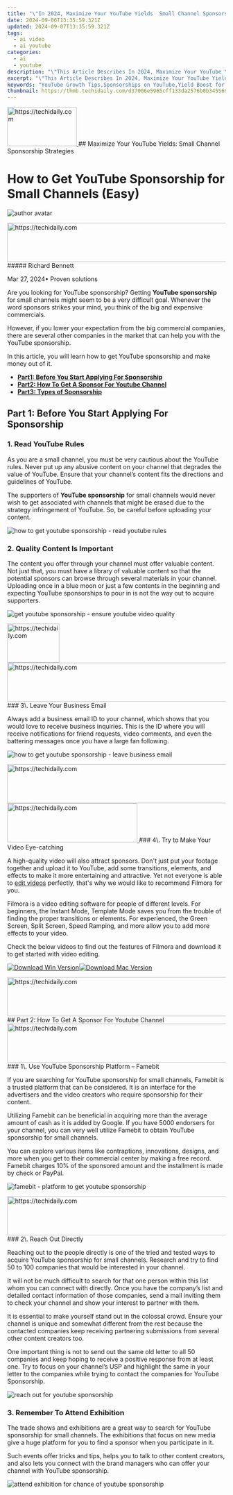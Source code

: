 ```yaml
---
title: "\"In 2024, Maximize Your YouTube Yields  Small Channel Sponsorship Strategies\""
date: 2024-09-06T13:35:59.321Z
updated: 2024-09-07T13:35:59.321Z
tags:
  - ai video
  - ai youtube
categories:
  - ai
  - youtube
description: "\"This Article Describes In 2024, Maximize Your YouTube Yields: Small Channel Sponsorship Strategies\""
excerpt: "\"This Article Describes In 2024, Maximize Your YouTube Yields: Small Channel Sponsorship Strategies\""
keywords: "YouTube Growth Tips,Sponsorships on YouTube,Yield Boost for Channels,Effective Yielding Strategies,Small Channel Marketing,YouTube Revenue Hacks,Maximizing Channel Profit"
thumbnail: https://thmb.techidaily.com/d37006e5965cff133da2576b0b3455692491cf1f8c58029bf90db9237f948dc9.jpg
---
```


<!-- affiliate ads begin -->
<a href="https://aligracehair.sjv.io/c/5597632/2115942/19272" target="_top" id="2115942">
  <img src="//a.impactradius-go.com/display-ad/19272-2115942" border="0" alt="https://techidaily.com" width="160" height="90"/>
</a>
<img height="0" width="0" src="https://aligracehair.sjv.io/i/5597632/2115942/19272" style="position:absolute;visibility:hidden;" border="0" />
<!-- affiliate ads end -->
## Maximize Your YouTube Yields: Small Channel Sponsorship Strategies

# How to Get YouTube Sponsorship for Small Channels (Easy)

![author avatar](https://images.wondershare.com/filmora/article-images/richard-bennett.jpg)

<!-- affiliate ads begin -->
<a href="https://unicoeye.pxf.io/c/5597632/2134229/18498" target="_top" id="2134229">
  <img src="//a.impactradius-go.com/display-ad/18498-2134229" border="0" alt="https://techidaily.com" width="728" height="90"/>
</a>
<img height="0" width="0" src="https://unicoeye.pxf.io/i/5597632/2134229/18498" style="position:absolute;visibility:hidden;" border="0" />
<!-- affiliate ads end -->
##### Richard Bennett

 Mar 27, 2024• Proven solutions

Are you looking for YouTube sponsorship? Getting **YouTube sponsorship** for small channels might seem to be a very difficult goal. Whenever the word sponsors strikes your mind, you think of the big and expensive commercials.

However, if you lower your expectation from the big commercial companies, there are several other companies in the market that can help you with the YouTube sponsorship.

In this article, you will learn how to get YouTube sponsorship and make money out of it.

* [**Part1: Before You Start Applying For Sponsorship**](#part1)
* [**Part2: How To Get A Sponsor For Youtube Channel**](#part2)
* [**Part3: Types of Sponsorship**](#part3)

## Part 1: Before You Start Applying For Sponsorship

### 1\. Read YouTube Rules

As you are a small channel, you must be very cautious about the YouTube rules. Never put up any abusive content on your channel that degrades the value of YouTube. Ensure that your channel’s content fits the directions and guidelines of YouTube.

The supporters of **YouTube sponsorship** for small channels would never wish to get associated with channels that might be erased due to the strategy infringement of YouTube. So, be careful before uploading your content.

![how to get youtube sponsorship - read youtube rules](https://images.wondershare.com/filmora/article-images/youtube-rules.JPG)

### 2\. Quality Content Is Important

The content you offer through your channel must offer valuable content. Not just that, you must have a library of valuable content so that the potential sponsors can browse through several materials in your channel. Uploading once in a blue moon or just a few contents in the beginning and expecting YouTube sponsorships to pour in is not the way out to acquire supporters.

![get youtube sponsorship -  ensure youtube video quality](https://images.wondershare.com/filmora/article-images/youtube-enhancements-to-improve-video-quality.jpg)

<!-- affiliate ads begin -->
<a href="https://aligracehair.sjv.io/c/5597632/2135393/19272" target="_top" id="2135393">
  <img src="//a.impactradius-go.com/display-ad/19272-2135393" border="0" alt="https://techidaily.com" width="120" height="90"/>
</a>
<img height="0" width="0" src="https://aligracehair.sjv.io/i/5597632/2135393/19272" style="position:absolute;visibility:hidden;" border="0" />
<!-- affiliate ads end -->
<!-- affiliate ads begin -->
<a href="https://aidotcom.pxf.io/c/5597632/2134503/19576" target="_top" id="2134503">
  <img src="//a.impactradius-go.com/display-ad/19576-2134503" border="0" alt="https://techidaily.com" width="728" height="90"/>
</a>
<img height="0" width="0" src="https://aidotcom.pxf.io/i/5597632/2134503/19576" style="position:absolute;visibility:hidden;" border="0" />
<!-- affiliate ads end -->
### 3\. Leave Your Business Email

Always add a business email ID to your channel, which shows that you would love to receive business inquiries. This is the ID where you will receive notifications for friend requests, video comments, and even the battering messages once you have a large fan following.

![how to get youtube sponsorship - leave business email](https://images.wondershare.com/filmora/article-images/email-reach-out.JPG)

<!-- affiliate ads begin -->
<a href="https://appsumo.8odi.net/c/5597632/2128844/7443" target="_top" id="2128844">
  <img src="//a.impactradius-go.com/display-ad/7443-2128844" border="0" alt="https://techidaily.com" width="728" height="90"/>
</a>
<img height="0" width="0" src="https://appsumo.8odi.net/i/5597632/2128844/7443" style="position:absolute;visibility:hidden;" border="0" />
<!-- affiliate ads end -->
<!-- affiliate ads begin -->
<a href="https://review-au.sjv.io/c/5597632/2098704/14409" target="_top" id="2098704">
  <img src="//a.impactradius-go.com/display-ad/14409-2098704" border="0" alt="https://techidaily.com" width="300" height="90"/>
</a>
<img height="0" width="0" src="https://review-au.sjv.io/i/5597632/2098704/14409" style="position:absolute;visibility:hidden;" border="0" />
<!-- affiliate ads end -->
### 4\. Try to Make Your Video Eye-catching

A high-quality video will also attract sponsors. Don't just put your footage together and upload it to YouTube, add some transitions, elements, and effects to make it more entertaining and attractive. Yet not everyone is able to [edit videos](https://tools.techidaily.com/wondershare/filmora/download/) perfectly, that's why we would like to recommend Filmora for you.

Filmora is a video editing software for people of different levels. For beginners, the Instant Mode, Template Mode saves you from the trouble of finding the proper transitions or elements. For experienced, the Green Screen, Split Screen, Speed Ramping, and more allow you to add more effects to your video.

Check the below videos to find out the features of Filmora and download it to get started with video editing.

[![Download Win Version](https://images.wondershare.com/filmora/guide/download-btn-win.jpg)](https://tools.techidaily.com/wondershare/filmora/download/)[![Download Mac Version](https://images.wondershare.com/filmora/guide/download-btn-mac.jpg)](https://tools.techidaily.com/wondershare/filmora/download/)

<!-- affiliate ads begin -->
<a href="https://aidotcom.pxf.io/c/5597632/2134499/19576" target="_top" id="2134499">
  <img src="//a.impactradius-go.com/display-ad/19576-2134499" border="0" alt="https://techidaily.com" width="600" height="90"/>
</a>
<img height="0" width="0" src="https://aidotcom.pxf.io/i/5597632/2134499/19576" style="position:absolute;visibility:hidden;" border="0" />
<!-- affiliate ads end -->
## Part 2: How To Get A Sponsor For Youtube Channel

<!-- affiliate ads begin -->
<a href="https://smilemakers.pxf.io/c/5597632/2123901/26106" target="_top" id="2123901">
  <img src="//a.impactradius-go.com/display-ad/26106-2123901" border="0" alt="https://techidaily.com" width="728" height="90"/>
</a>
<img height="0" width="0" src="https://smilemakers.pxf.io/i/5597632/2123901/26106" style="position:absolute;visibility:hidden;" border="0" />
<!-- affiliate ads end -->
### 1\. Use YouTube Sponsorship Platform – Famebit

If you are searching for YouTube sponsorship for small channels, Famebit is a trusted platform that can be considered. It is an interface for the advertisers and the video creators who require sponsorship for their content.

Utilizing Famebit can be beneficial in acquiring more than the average amount of cash as it is added by Google. If you have 5000 endorsers for your channel, you can very well utilize Famebit to obtain YouTube sponsorship for small channels.

You can explore various items like contraptions, innovations, designs, and more when you get to their commercial center by making a free record. Famebit charges 10% of the sponsored amount and the installment is made by check or PayPal.

![famebit - platform to get youtube sponsorship](https://images.wondershare.com/filmora/article-images/famebit.JPG)

<!-- affiliate ads begin -->
<a href="https://appsumo.8odi.net/c/5597632/2137413/7443" target="_top" id="2137413">
  <img src="//a.impactradius-go.com/display-ad/7443-2137413" border="0" alt="https://techidaily.com" width="728" height="90"/>
</a>
<img height="0" width="0" src="https://appsumo.8odi.net/i/5597632/2137413/7443" style="position:absolute;visibility:hidden;" border="0" />
<!-- affiliate ads end -->
### 2\. Reach Out Directly

Reaching out to the people directly is one of the tried and tested ways to acquire YouTube sponsorship for small channels. Research and try to find 50 to 100 companies that would be interested in your channel.

It will not be much difficult to search for that one person within this list whom you can connect with directly. Once you have the company’s list and detailed contact information of those companies, send a mail inviting them to check your channel and show your interest to partner with them.

It is essential to make yourself stand out in the colossal crowd. Ensure your channel is unique and somewhat different from the rest because the contacted companies keep receiving partnering submissions from several other content creators too.

One important thing is not to send out the same old letter to all 50 companies and keep hoping to receive a positive response from at least one. Try to focus on your channel’s USP and highlight the same in your letter to the companies while trying to contact the companies for YouTube Sponsorship.

![reach out for youtube sponsorship](https://images.wondershare.com/filmora/article-images/reach-out.JPG)

### 3\. Remember To Attend Exhibition

The trade shows and exhibitions are a great way to search for YouTube sponsorship for small channels. The exhibitions that focus on new media give a huge platform for you to find a sponsor when you participate in it.

Such events offer tricks and tips, helps you to talk to other content creators, and also lets you connect with the brand managers who can offer your channel with YouTube sponsorship.

![attend exhibition for chance of youtube sponsorship](https://images.wondershare.com/filmora/article-images/exhibition.JPG)

<!-- affiliate ads begin -->
<span id="1793213">
					<video width="864" height="1296" style="cursor:pointer"
           poster="//a.impactradius-go.com/display-clicktoplayimage/1793213.png"
           onclick="if(!this.playClicked){this.play();this.setAttribute('controls',true);this.playClicked=true;}">
	   <source src="//a.impactradius-go.com/display-ad/19135-1793213">
	   <img src="//a.impactradius-go.com/display-clicktoplayimage/1793213.png" style="border: none; height: 100%; width: 100%; object-fit: contain">
	</video>
	<div style="width:540px;text-align:center"><a href="javascript:window.open(decodeURIComponent('https%3A%2F%2Ftinyland.pxf.io%2Fc%2F5597632%2F1793213%2F19135'), '_blank');void(0);">Click here</a></div>
</span>
<img height="0" width="0" src="https://imp.pxf.io/i/5597632/1793213/19135" style="position:absolute;visibility:hidden;" border="0" />
<!-- affiliate ads end -->
## Part 3: Types of Sponsorship

#### 1\. Product Sponsorships

When you are searching for sponsorship for a particular product, ensure that it is relevant to your channel. Never approach the sponsors without ensuring the same as you might put off your viewers and your sponsors will not achieve their expected results. You might lose both your sponsors and audiences in such a case.

When you try to get YouTube sponsorship for small channels, it is quite difficult as the promotion of the product becomes limited to whatever small following they have. Product reviews and tutorials are the best ways to obtain product sponsorships.

<!-- affiliate ads begin -->
<a href="https://unicoeye.pxf.io/c/5597632/2134489/18498" target="_top" id="2134489">
  <img src="//a.impactradius-go.com/display-ad/18498-2134489" border="0" alt="https://techidaily.com" width="728" height="90"/>
</a>
<img height="0" width="0" src="https://unicoeye.pxf.io/i/5597632/2134489/18498" style="position:absolute;visibility:hidden;" border="0" />
<!-- affiliate ads end -->
### 2\. Paid Sponsorship

Among all sponsorships, paid sponsorship is the most challenging one. Usually, when you review the products of the affiliate links in your videos, you earn revenues, but, in the paid sponsorship you earn by advertising product and company links on your channel.

When you add the company’s products to your videos, you earn money. It appears at the beginning and at the end of your videos after it is played on your YouTube channel.

### 3\. Affiliate Sponsorship

It is the easiest of all sponsorships but also the least revenue-generating one too. Affiliate sponsorship works by sharing affiliate codes and links. It is used by your audiences to obtain discounts or offer you a reward.

There are two types in which affiliate sponsorship works. One is the discounting option where the code is shared and the viewers use these codes to get discounts anywhere between 5-15% in shopping products from that same site. Another option is to use the affiliate code to integrate it into an URL that offers profits to a content creator in form of traffic.

## Conclusion

Not just the popular channels, the newbies can also earn YouTube sponsorship when they know the way outs. Follow the above tricks to get the youtube sponsorship for small channels without much effort. If your content is unique and your process to reach the sponsors is right, you can definitely make money through this medium. If you want to edit a YouTube video, Filmora can help you with its powerful features.

![author avatar](https://images.wondershare.com/filmora/article-images/richard-bennett.jpg)

Richard Bennett

Richard Bennett is a writer and a lover of all things video.

Follow @Richard Bennett


<ins class="adsbygoogle"
     style="display:block"
     data-ad-format="autorelaxed"
     data-ad-client="ca-pub-7571918770474297"
     data-ad-slot="1223367746"></ins>



<ins class="adsbygoogle"
     style="display:block"
     data-ad-client="ca-pub-7571918770474297"
     data-ad-slot="8358498916"
     data-ad-format="auto"
     data-full-width-responsive="true"></ins>

<span class="atpl-alsoreadstyle">Also read:</span>
<div><ul>
<li><a href="https://screen-recording.techidaily.com/new-2024-approved-eyesharp-hd-high-definition-chromecasting/"><u>[New] 2024 Approved  EyeSharp HD  High Definition Chromecasting</u></a></li>
<li><a href="https://screen-video-capture.techidaily.com/new-2024-approved-unlock-superior-mac-gif-capture-with-these-apps/"><u>[New] 2024 Approved  Unlock Superior Mac GIF Capture with These Apps</u></a></li>
<li><a href="https://youtube-sure.techidaily.com/024-approved-youtube-for-filmmakers-revolutionizing-visual-storytelling/"><u>[New] 2024 Approved  Youtube for Filmmakers  Revolutionizing Visual Storytelling</u></a></li>
<li><a href="https://youtube-sure.techidaily.com/hannel-identity-visualization-the-ultimate-toolkit-of-10-for-2024/"><u>[New] Channel Identity Visualization  The Ultimate Toolkit of 10 for 2024</u></a></li>
<li><a href="https://vp-tips.techidaily.com/new-elevate-vlogging-select-best-handheld-and-tripod-systems/"><u>[New] Elevate Vlogging  Select Best Handheld and Tripod Systems</u></a></li>
<li><a href="https://youtube-sure.techidaily.com/n-2024-hidden-pitfalls-investing-in-fraudulent-subscribers/"><u>[New] In 2024, Hidden Pitfalls  Investing in Fraudulent Subscribers</u></a></li>
<li><a href="https://youtube-sure.techidaily.com/aximizing-your-channels-earning-potential-through-trailers-for-2024/"><u>[New] Maximizing Your Channel's Earning Potential Through Trailers for 2024</u></a></li>
<li><a href="https://youtube-sure.techidaily.com/evenue-revolution-leveraging-the-youtube-premium-opportunity/"><u>[New] Revenue Revolution  Leveraging the YouTube Premium Opportunity</u></a></li>
<li><a href="https://youtube-sure.techidaily.com/he-ultimate-free-guide-to-youtube-ad-videos-for-2024/"><u>[New] The Ultimate Free Guide to YouTube Ad Videos for 2024</u></a></li>
<li><a href="https://youtube-sure.techidaily.com/urn-views-into-earnings-monetize-with-more-than-500-subscribers-for-2024/"><u>[New] Turn Views Into Earnings  Monetize with More than 500 Subscribers for 2024</u></a></li>
<li><a href="https://youtube-sure.techidaily.com/nlock-the-power-of-social-sharing-for-your-youtube-videos-for-2024/"><u>[New] Unlock the Power of Social Sharing for Your YouTube Videos for 2024</u></a></li>
<li><a href="https://youtube-sure.techidaily.com/ed-2024-approved-ideal-video-maker-apps-for-novice-iphone-and-android-users/"><u>[Updated] 2024 Approved  Ideal Video Maker Apps for Novice iPhone and Android Users</u></a></li>
<li><a href="https://youtube-sure.techidaily.com/ed-2024-approved-ingenious-name-makers-elevate-your-channels/"><u>[Updated] 2024 Approved  Ingenious Name Makers  Elevate Your Channels</u></a></li>
<li><a href="https://screen-recording.techidaily.com/updated-2024-approved-quick-reference-guide-to-mastering-mobizens-screen-recording-tech/"><u>[Updated] 2024 Approved  Quick Reference Guide to Mastering Mobizen's Screen Recording Tech</u></a></li>
<li><a href="https://youtube-sure.techidaily.com/ed-boosting-youtube-traffic-perfecting-titles-and-tags-for-max-views/"><u>[Updated] Boosting YouTube Traffic  Perfecting Titles & Tags for Max Views</u></a></li>
<li><a href="https://youtube-sure.techidaily.com/ed-in-2024-directing-content-flow-uploading-imovie-films-to-youtube/"><u>[Updated] In 2024, Directing Content Flow  Uploading IMovie Films to YouTube</u></a></li>
<li><a href="https://youtube-sure.techidaily.com/ed-in-2024-leverage-youtube-insights-for-sustainable-channel-development/"><u>[Updated] In 2024, Leverage YouTube Insights for Sustainable Channel Development</u></a></li>
<li><a href="https://youtube-sure.techidaily.com/ed-in-2024-maximize-your-youtube-reach-key-tips-for-enhancing-video-seo/"><u>[Updated] In 2024, Maximize Your YouTube Reach  Key Tips for Enhancing Video SEO</u></a></li>
<li><a href="https://youtube-sure.techidaily.com/ed-in-2024-the-essential-camera-toolkit-for-yt-enthusiasts/"><u>[Updated] In 2024, The Essential Camera Toolkit for YT Enthusiasts</u></a></li>
<li><a href="https://fox-hovers.techidaily.com/updated-rapid-routines-sending-photos-from-iphone-to-computer-for-2024/"><u>[Updated] Rapid Routines  Sending Photos From iPhone to Computer for 2024</u></a></li>
<li><a href="https://youtube-sure.techidaily.com/approved-cutting-edge-tools-to-snatch-and-save-videos-flawlessly/"><u>2024 Approved  Cutting-Edge Tools to Snatch and Save Videos Flawlessly</u></a></li>
<li><a href="https://youtube-sure.techidaily.com/approved-elevate-your-content-with-these-10-reaction-wonders/"><u>2024 Approved  Elevate Your Content with These 10 Reaction Wonders</u></a></li>
<li><a href="https://youtube-sure.techidaily.com/approved-monetary-spectrum-a-glimpse-into-mr-beasts-world/"><u>2024 Approved  Monetary Spectrum  A Glimpse Into Mr. Beast’s World</u></a></li>
<li><a href="https://youtube-sure.techidaily.com/approved-the-pathway-to-recognition-youtubers-guide-to-personal-brands/"><u>2024 Approved  The Pathway to Recognition  YouTubers' Guide to Personal Brands</u></a></li>
<li><a href="https://youtube-sure.techidaily.com/approved-unleash-video-potential-key-tactics-for-backlink-creation/"><u>2024 Approved  Unleash Video Potential  Key Tactics for Backlink Creation</u></a></li>
<li><a href="https://youtube-sure.techidaily.com/approved-your-next-favorite-channel-for-global-adventures/"><u>2024 Approved  Your Next Favorite Channel for Global Adventures</u></a></li>
<li><a href="https://win11-tips.techidaily.com/boost-your-language-skills-using-windows-1011-hotkeys/"><u>Boost Your Language Skills Using Windows 10/11 Hotkeys</u></a></li>
<li><a href="https://instagram-videos.techidaily.com/capture-the-moment-in-squares-mastering-imovie-for-instagram-video/"><u>Capture the Moment in Squares  Mastering iMovie for Instagram Video</u></a></li>
<li><a href="https://youtube-sure.techidaily.com/tifying-youtube-premium-membership-benefits-for-2024/"><u>Demystifying YouTube Premium Membership Benefits for 2024</u></a></li>
<li><a href="https://hardware-updates.techidaily.com/get-the-most-recent-upgrade-epson-wf-3520-windows-drivers-now-available/"><u>Get the Most Recent Upgrade: Epson WF 3520 Windows Drivers Now Available!</u></a></li>
<li><a href="https://change-location.techidaily.com/how-to-fix-error-495-while-downloadupdating-android-apps-on-huawei-p60-drfone-by-drfone-fix-android-problems-fix-android-problems/"><u>How to Fix Error 495 While Download/Updating Android Apps On Huawei P60 | Dr.fone</u></a></li>
<li><a href="https://youtube-sure.techidaily.com/24-a-comprehensive-guide-to-maximizing-channels-earnings-through-trailers/"><u>In 2024, A Comprehensive Guide to Maximizing Channels' Earnings Through Trailers</u></a></li>
<li><a href="https://youtube-lab.techidaily.com/24-broadcast-your-music-mp3-conversion-and-upload-on-youtube/"><u>In 2024, Broadcast Your Music  MP3 Conversion and Upload on YouTube</u></a></li>
<li><a href="https://android-transfer.techidaily.com/in-2024-how-to-transfer-data-after-switching-from-oppo-reno-10-pro-5g-to-latest-samsung-drfone-by-drfone-transfer-from-android-transfer-from-android/"><u>In 2024, How to Transfer Data After Switching From Oppo Reno 10 Pro 5G to Latest Samsung | Dr.fone</u></a></li>
<li><a href="https://android-unlock.techidaily.com/in-2024-how-to-unlock-samsung-galaxy-m34-5g-pin-codepattern-lockpassword-by-drfone-android/"><u>In 2024, How to Unlock Samsung Galaxy M34 5G PIN Code/Pattern Lock/Password</u></a></li>
<li><a href="https://extra-skills.techidaily.com/in-2024-iphone-laughs-and-lightheartedness/"><u>In 2024, IPhone Laughs & Lightheartedness</u></a></li>
<li><a href="https://screen-mirror.techidaily.com/in-2024-is-it-possible-to-use-miracast-with-apple-iphone-7-drfone-by-drfone-ios/"><u>In 2024, Is it Possible to Use Miracast with Apple iPhone 7? | Dr.fone</u></a></li>
<li><a href="https://youtube-sure.techidaily.com/24-setting-the-stage-imovies-role-in-video-intro-magic/"><u>In 2024, Setting the Stage  IMovie's Role in Video Intro Magic</u></a></li>
<li><a href="https://youtube-sure.techidaily.com/24-youtubes-user-interface-for-comment-management/"><u>In 2024, YouTube's User Interface for Comment Management</u></a></li>
<li><a href="https://win-blog.techidaily.com/1723013439659-pc-troubles-resolve-tower-of-fantasy-continuous-crash-issues-today/"><u>PC Troubles? Resolve Tower of Fantasy Continuous Crash Issues Today</u></a></li>
<li><a href="https://instagram-clips.techidaily.com/seamless-slideshow-on-ig-for-2024/"><u>Seamless SlideShow on IG for 2024</u></a></li>
<li><a href="https://extra-hints.techidaily.com/simplified-srt-transformation-from-ttml-xml-and-ssa/"><u>Simplified SRT Transformation From TTML, XML & SSA</u></a></li>
<li><a href="https://facebook-video-footage.techidaily.com/taking-photos-steadily-on-one-leg-in-2024/"><u>Taking Photos Steadily on One Leg, In 2024</u></a></li>
<li><a href="https://youtube-sure.techidaily.com/eading-10-online-history-educators-on-youtube-for-2024/"><u>The Leading 10 Online History Educators on Youtube for 2024</u></a></li>
<li><a href="https://android-location-track.techidaily.com/top-5-tracking-apps-to-track-oneplus-11r-without-them-knowing-drfone-by-drfone-virtual-android/"><u>Top 5 Tracking Apps to Track OnePlus 11R without Them Knowing | Dr.fone</u></a></li>
<li><a href="https://some-approaches.techidaily.com/top-tier-android-and-ios-timers-unveiled-your-weddings-guardian-angels-for-2024/"><u>Top-Tier Android & iOS Timers Unveiled  Your Wedding's Guardian Angels for 2024</u></a></li>
</ul></div>

